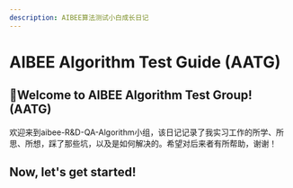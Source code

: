 ```yaml
---
description: AIBEE算法测试小白成长日记
---
```


# AIBEE Algorithm Test Guide \(AATG\)

## 👏Welcome to AIBEE Algorithm Test Group! \(AATG\)

欢迎来到aibee-R&D-QA-Algorithm小组，该日记记录了我实习工作的所学、所思、所想，踩了那些坑，以及是如何解决的。希望对后来者有所帮助，谢谢！

## Now, let's get started!





